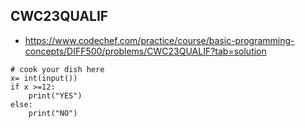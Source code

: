 ## CWC23QUALIF
- https://www.codechef.com/practice/course/basic-programming-concepts/DIFF500/problems/CWC23QUALIF?tab=solution
```
# cook your dish here
x= int(input())
if x >=12:
    print("YES")
else:
    print("NO")
```